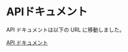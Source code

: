 # APIドキュメント

API ドキュメントは以下の URL に移動しました。
<p>
  <a href="https://github.com/autifyhq/autify-api" target="_blank">API ドキュメント</a>
</p>
